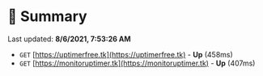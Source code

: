 # 📖 Summary
Last updated: **8/6/2021, 7:53:26 AM**

- `GET` [https://uptimerfree.tk](https://uptimerfree.tk) - **Up** (458ms)
- `GET` [https://monitoruptimer.tk](https://monitoruptimer.tk) - **Up** (407ms)
